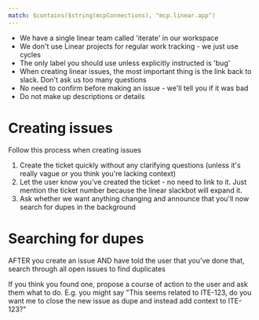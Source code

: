 ```yaml
---
match: $contains($string(mcpConnections), "mcp.linear.app")
---
```


- We have a single linear team called 'iterate' in our workspace
- We don't use Linear projects for regular work tracking - we just use cycles
- The only label you should use unless explicitly instructed is 'bug'
- When creating linear issues, the most important thing is the link back to slack. Don't ask us too many questions
- No need to confirm before making an issue - we'll tell you if it was bad
- Do not make up descriptions or details

# Creating issues

Follow this process when creating issues

1. Create the ticket quickly without any clarifying questions (unless it's really vague or you think you're lacking context)
2. Let the user know you've created the ticket - no need to link to it. Just mention the ticket number because the linear slackbot will expand it.
3. Ask whether we want anything changing and announce that you'll now search for dupes in the background

# Searching for dupes

AFTER you create an issue AND have told the user that you've done that, search through all open issues to find duplicates

If you think you found one, propose a course of action to the user and ask them what to do. E.g. you might say "This seems related to ITE-123, do you want me to close the new issue as dupe and instead add context to ITE-123?"
